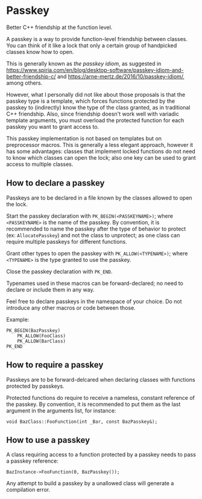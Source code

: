 # Passkey
Better C++ friendship at the function level.

A passkey is a way to provide function-level friendship between classes. You can think of it like a lock that only a certain group of handpicked classes know how to open.

This is generally known as _the passkey idiom_, as suggested in https://www.spiria.com/en/blog/desktop-software/passkey-idiom-and-better-friendship-c/ and https://arne-mertz.de/2016/10/passkey-idiom/, among others.

However, what I personally did not like about those proposals is that the passkey type is a template, which forces functions protected by the passkey to (indirectly) know the type of the class granted, as in traditional C++ friendship. Also, since friendship doesn't work well with variadic template arguments, you must overload the protected function for each passkey you want to grant access to.

This passkey implementation is not based on templates but on preprocessor macros. This is generally a less elegant approach, however it has some advantages: classes that implement locked functions do not need to know which classes can open the lock; also one key can be used to grant access to multiple classes.

## How to declare a passkey

Passkeys are to be declared in a file known by the classes allowed to open the lock.

Start the passkey declaration with `PK_BEGIN(<PASSKEYNAME>)`; where `<PASSKEYNAME>` is the name of the passkey. By convention, it is recommended to name the passkey after the type of behavior to protect (ex: `AllocatePasskey`) and not the class to unprotect; as one class can require multiple passkeys for different functions.

Grant other types to open the passkey with `PK_ALLOW(<TYPENAME>)`; where `<TYPENAME>` is the type granted to use the passkey.

Close the passkey declaration with `PK_END`.

Typenames used in these macros can be forward-declared; no need to declare or include them in any way.

Feel free to declare passkeys in the namespace of your choice. Do not introduce any other macros or code between those.

Example:
    
    PK_BEGIN(BazPasskey)
        PK_ALLOW(FooClass)
        PK_ALLOW(BarClass)
    PK_END

## How to require a passkey

Passkeys are to be forward-delcared when declaring classes with functions protected by passkeys.

Protected functions do require to receive a nameless, constant reference of the passkey. By convention, it is recommended to put them as the last argument in the arguments list, for instance:

    void BazClass::FooFunction(int _Bar, const BazPasskey&);

## How to use a passkey

A class requiring access to a function protected by a passkey needs to pass a passkey reference:

    BazInstance->FooFunction(0, BazPasskey());

Any attempt to build a passkey by a unallowed class will generate a compilation error.
